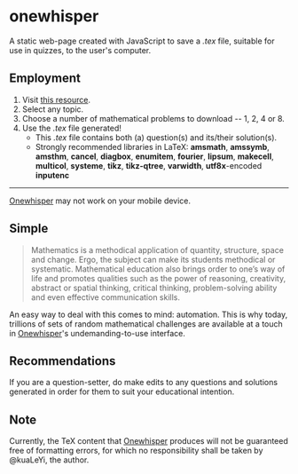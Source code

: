 # onewhisper
A static web-page created with JavaScript to save a _.tex_ file, suitable for use in quizzes, to the user's computer.
## Employment
1. Visit [this resource](https://kualeyi.github.io/onewhisper).
2. Select any topic.
3. Choose a number of mathematical problems to download -- 1, 2, 4 or 8.
4. Use the _.tex_ file generated!
    * This _.tex_ file contains both (a) question(s) and its/their solution(s).
    * Strongly recommended libraries in LaTeX: **amsmath**, **amssymb**, **amsthm**, **cancel**, **diagbox**, **enumitem**, **fourier**, **lipsum**, **makecell**, **multicol**, **systeme**, **tikz**, **tikz-qtree**, **varwidth**, **utf8x**-encoded **inputenc**
---
[Onewhisper](https://kualeyi.github.io/onewhisper) may not work on your mobile device.
## Simple
>Mathematics is a methodical application of quantity, structure,
>space and change. Ergo, the subject can make its students
>methodical or systematic. Mathematical education also brings order
>to one’s way of life and promotes qualities such as the power of
>reasoning, creativity, abstract or spatial thinking, critical
>thinking, problem-solving ability and even effective communication
>skills.

An easy way to deal with this comes to mind: automation. This is why today, trillions of sets of random mathematical challenges are available at a touch in [Onewhisper](https://kualeyi.github.io/onewhisper)'s undemanding-to-use interface.
## Recommendations
If you are a question-setter, do make edits to any questions and solutions generated in order for them to suit your educational intention.
## Note
Currently, the TeX content that [Onewhisper](https://kualeyi.github.io/onewhisper) produces will not be guaranteed free of formatting errors, for which no responsibility shall be taken by @kuaLeYi, the author.
